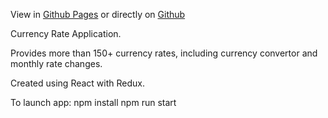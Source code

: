 View in [Github Pages](https://tomcam.github.io/least-github-pages/) or directly on [Github](https://github.com/tomcam/least-github-pages/) 

Currency Rate Application.

Provides more than 150+ currency rates, including currency convertor and monthly rate changes.

Created using React with Redux.

To launch app:
npm install
npm run start

